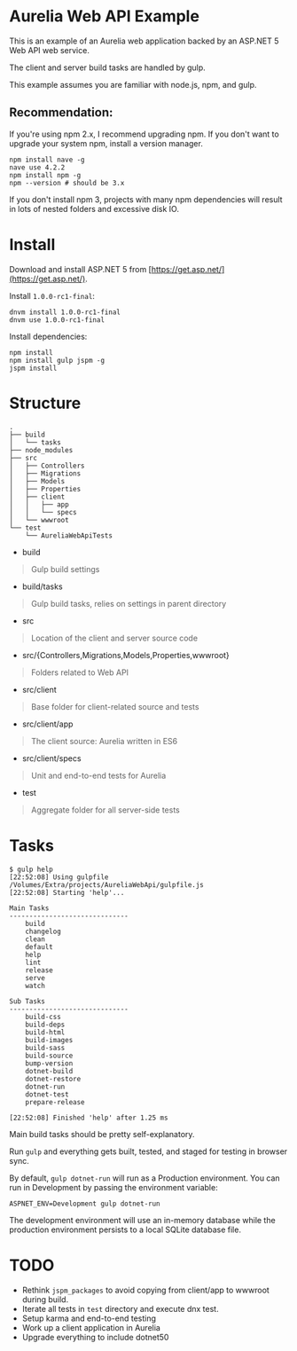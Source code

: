 # Aurelia Web API Example

This is an example of an Aurelia web application backed by an ASP.NET 5 Web API web service.

The client and server build tasks are handled by gulp.

This example assumes you are familiar with node.js, npm, and gulp.

## Recommendation:  

If you're using npm 2.x, I recommend upgrading npm. If you don't want to upgrade your system npm, install a version manager.

    npm install nave -g
	nave use 4.2.2
	npm install npm -g
	npm --version # should be 3.x

If you don't install npm 3, projects with many npm dependencies will result in lots of nested folders and excessive disk IO.

# Install

Download and install ASP.NET 5 from [https://get.asp.net/](https://get.asp.net/). 

Install `1.0.0-rc1-final`:

    dnvm install 1.0.0-rc1-final
	dnvm use 1.0.0-rc1-final
	
Install dependencies:

    npm install
	npm install gulp jspm -g
	jspm install

# Structure

	.
	├── build
	│   └── tasks
	├── node_modules
	├── src
	│   ├── Controllers
	│   ├── Migrations
	│   ├── Models
	│   ├── Properties
	│   ├── client
	│   │   ├── app
	│   │   └── specs
	│   └── wwwroot
	└── test
		└── AureliaWebApiTests

* build
> Gulp build settings
* build/tasks
> Gulp build tasks, relies on settings in parent directory
* src
> Location of the client and server source code
* src/{Controllers,Migrations,Models,Properties,wwwroot}
> Folders related to Web API
* src/client
> Base folder for client-related source and tests
* src/client/app
> The client source: Aurelia written in ES6
* src/client/specs
> Unit and end-to-end tests for Aurelia
* test
> Aggregate folder for all server-side tests

# Tasks

	$ gulp help
	[22:52:08] Using gulpfile /Volumes/Extra/projects/AureliaWebApi/gulpfile.js
	[22:52:08] Starting 'help'...
	
	Main Tasks
	------------------------------
		build
		changelog
		clean
		default
		help
		lint
		release
		serve
		watch
	
	Sub Tasks
	------------------------------
		build-css
		build-deps
		build-html
		build-images
		build-sass
		build-source
		bump-version
		dotnet-build
		dotnet-restore
		dotnet-run
		dotnet-test
		prepare-release
	
	[22:52:08] Finished 'help' after 1.25 ms

Main build tasks should be pretty self-explanatory. 

Run `gulp` and everything gets built, tested, and staged for testing in browser sync.

By default, `gulp dotnet-run` will run as a Production environment. You can run in Development by passing the environment variable:

    ASPNET_ENV=Development gulp dotnet-run

The development environment will use an in-memory database while the production environment persists to a local SQLite database file.

# TODO

* Rethink `jspm_packages` to avoid copying from client/app to wwwroot during build.
* Iterate all tests in `test` directory and execute dnx test.
* Setup karma and end-to-end testing
* Work up a client application in Aurelia
* Upgrade everything to include dotnet50
